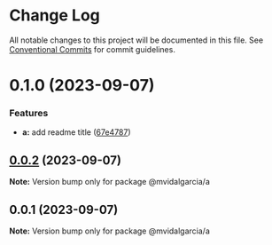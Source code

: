 # Change Log

All notable changes to this project will be documented in this file.
See [Conventional Commits](https://conventionalcommits.org) for commit guidelines.

# 0.1.0 (2023-09-07)


### Features

* **a:** add readme title ([67e4787](https://github.com/mvidalgarcia/dummy-monorepo/commit/67e4787e7ca79e7c8bfe0a210e8682333035e97d))





## [0.0.2](https://github.com/mvidalgarcia/dummy-monorepo/compare/@mvidalgarcia/a@0.0.1...@mvidalgarcia/a@0.0.2) (2023-09-07)

**Note:** Version bump only for package @mvidalgarcia/a





## 0.0.1 (2023-09-07)

**Note:** Version bump only for package @mvidalgarcia/a
